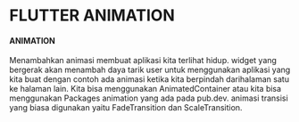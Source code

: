 # FLUTTER ANIMATION
<h4>ANIMATION</h4>
<p>Menambahkan animasi membuat aplikasi kita terlihat hidup. widget yang bergerak akan menambah daya tarik user untuk menggunakan aplikasi yang kita buat dengan contoh ada animasi ketika kita berpindah darihalaman satu ke halaman lain. Kita bisa menggunakan AnimatedContainer atau kita bisa menggunakan Packages animation yang ada pada pub.dev. animasi transisi yang biasa digunakan yaitu FadeTransition dan ScaleTransition.</p>



